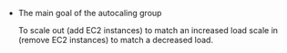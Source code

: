 
* The main goal of the autocaling group

    To scale out (add EC2 instances) to match an increased load
    scale in (remove EC2 instances) to match a decreased load.
